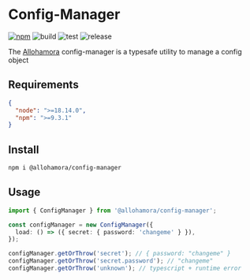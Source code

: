 # Config-Manager

[![npm](https://img.shields.io/npm/v/@allohamora/config-manager)](https://www.npmjs.com/package/@allohamora/config-manager)
![build](https://github.com/allohamora/config-manager/actions/workflows/build.yml/badge.svg)
![test](https://github.com/allohamora/config-manager/actions/workflows/test.yml/badge.svg)
![release](https://github.com/allohamora/config-manager/actions/workflows/release.yml/badge.svg)

The [Allohamora](https://github.com/allohamora) config-manager is a typesafe utility to manage a config object

## Requirements

```json
{
  "node": ">=18.14.0",
  "npm": ">=9.3.1"
}
```

## Install

```bash
npm i @allohamora/config-manager
```

## Usage

```typescript
import { ConfigManager } from '@allohamora/config-manager';

const configManager = new ConfigManager({
  load: () => ({ secret: { password: 'changeme' } }),
});

configManager.getOrThrow('secret'); // { password: "changeme" }
configManager.getOrThrow('secret.password'); // "changeme"
configManager.getOrThrow('unknown'); // typescript + runtime error
```
